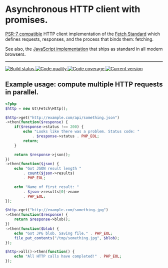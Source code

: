 # Asynchronous HTTP client with promises.

[PSR-7 compatible][psr-7] HTTP client implementation of the [Fetch Standard][fetch-standard] which defines requests, responses, and the process that binds them: fetching.

See also, the [JavaScript implementation][fetch-js] that ships as standard in all modern browsers.

***

<a href="https://circleci.com/gh/PhpGt/Fetch" target="_blank">
    <img src="https://img.shields.io/circleci/project/PhpGt/Fetch/master.svg?style=flat-square" alt="Build status" />
</a>
<a href="https://scrutinizer-ci.com/g/PhpGt/Fetch" target="_blank">
    <img src="https://img.shields.io/scrutinizer/g/PhpGt/Fetch/master.svg?style=flat-square" alt="Code quality" />
</a>
<a href="https://scrutinizer-ci.com/g/PhpGt/Fetch" target="_blank">
    <img src="https://img.shields.io/scrutinizer/coverage/g/PhpGt/Fetch/master.svg?style=flat-square" alt="Code coverage" />
</a>
<a href="https://packagist.org/packages/PhpGt/Fetch" target="_blank">
    <img src="https://img.shields.io/packagist/v/PhpGt/Fetch.svg?style=flat-square" alt="Current version" />
</a>

## Example usage: compute multiple HTTP requests in parallel.

```php
<?php
$http = new Gt\Fetch\Http();

$http->get("http://example.com/api/something.json")
->then(function($response) {
	if($response->status !== 200) {
		echo "Looks like there was a problem. Status code: "
			. $response->status . PHP_EOL;
		return;
	}

    return $response->json();
})
->then(function($json) {
    echo "Got JSON result length "
    	. count($json->results)
    	. PHP_EOL;

    echo "Name of first result: "
    	. $json->results[0]->name
    	. PHP_EOL;
});

$http->get("http://example.com/something.jpg")
->then(function($response) {
    return $response->blob();
})
->then(function($blob) {
    echo "Got JPG blob. Saving file." . PHP_EOL;
    file_put_contents("/tmp/something.jpg", $blob);
});

$http->all()->then(function() {
    echo "All HTTP calls have completed!" . PHP_EOL;
});
```

[psr-7]: http://www.php-fig.org/psr/psr-7/
[fetch-standard]: https://fetch.spec.whatwg.org/
[fetch-js]: https://developer.mozilla.org/en/docs/Web/API/Fetch_API
